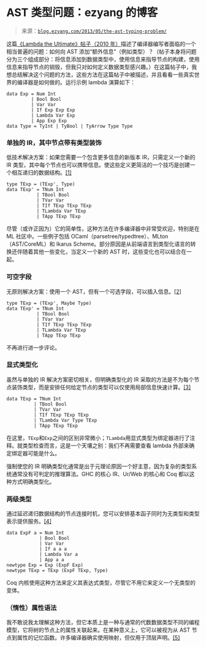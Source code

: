 <!--yml

类别：未分类

日期：2024 年 07 月 01 日 18:17:21

-->

# AST 类型问题：ezyang 的博客

> 来源：[`blog.ezyang.com/2013/05/the-ast-typing-problem/`](http://blog.ezyang.com/2013/05/the-ast-typing-problem/)

这篇[《Lambda the Ultimate》帖子（2010 年）](http://lambda-the-ultimate.org/node/4170)描述了编译器编写者面临的一个相当普遍的问题：如何向 AST 添加“额外信息”（例如类型）？（帖子本身将问题分为三个组成部分：将信息添加到数据类型中，使用信息来指导节点的构建，使用信息来指导节点的销毁，但我只对如何定义数据类型感兴趣。）在这篇帖子中，我想总结解决这个问题的方法，这些方法在这篇帖子中被描述，并且看看一些真实世界的编译器是如何做的。运行示例 lambda 演算如下：

```
data Exp = Num Int
         | Bool Bool
         | Var Var
         | If Exp Exp Exp
         | Lambda Var Exp
         | App Exp Exp
data Type = TyInt | TyBool | TyArrow Type Type

```

### 单独的 IR，其中节点带有类型装饰

低技术解决方案：如果您需要一个包含更多信息的新版本 IR，只需定义一个新的 IR 类型，其中每个节点也可以携带信息。使这些定义更简洁的一个技巧是创建一个相互递归的数据结构。[[1]](http://lambda-the-ultimate.org/node/4170#comment-63834)

```
type TExp = (TExp', Type)
data TExp' = TNum Int
           | TBool Bool
           | TVar Var
           | TIf TExp TExp TExp
           | TLambda Var TExp
           | TApp TExp TExp

```

尽管（或许正因为）它的简单性，这种方法在许多编译器中非常受欢迎，特别是在 ML 社区中。一些例子包括 OCaml（parsetree/typedtree）、MLton（AST/CoreML）和 Ikarus Scheme。部分原因是从前端语言到类型化语言的转换还伴随着其他一些变化，当定义一个新的 AST 时，这些变化也可以结合在一起。

### 可空字段

无原则解决方案：使用一个 AST，但有一个可选字段，可以插入信息。[[2]](http://lambda-the-ultimate.org/node/4170#comment-63832)

```
type TExp = (TExp', Maybe Type)
data TExp' = TNum Int
           | TBool Bool
           | TVar Var
           | TIf TExp TExp TExp
           | TLambda Var TExp
           | TApp TExp TExp

```

不再进行进一步评论。

### 显式类型化

虽然与单独的 IR 解决方案密切相关，但明确类型化的 IR 采取的方法是不为每个节点装饰类型，而是安排任何给定节点的类型可以仅使用局部信息快速计算。[[3]](http://lambda-the-ultimate.org/node/4170#comment-63884)

```
data TExp = TNum Int
          | TBool Bool
          | TVar Var
          | TIf TExp TExp TExp
          | TLambda Var Type TExp
          | TApp TExp TExp

```

在这里，`TExp`和`Exp`之间的区别非常微小；`TLambda`用显式类型为绑定器进行了注释。就类型检查而言，这是一个天壤之别：我们不再需要查看 lambda 外部来确定绑定器可能是什么。

强制使您的 IR 明确类型化通常是出于元理论原因一个好主意，因为复杂的类型系统通常没有可判定的推理算法。GHC 的核心 IR、Ur/Web 的核心和 Coq 都以这种方式明确类型化。

### 两级类型

通过延迟递归数据结构的节点连接时机，您可以安排基本函子同时为无类型和类型表示提供服务。[[4]](http://lambda-the-ultimate.org/node/4170#comment-63836)

```
data ExpF a = Num Int
            | Bool Bool
            | Var Var
            | If a a a
            | Lambda Var a
            | App a a
newtype Exp = Exp (ExpF Exp)
newtype TExp = TExp (ExpF TExp, Type)

```

Coq 内核使用这种方法来定义其表达式类型，尽管它不用它来定义一个无类型的变体。

### （惰性）属性语法

我不敢说我太理解这种方法，但它本质上是一种与通常的代数数据类型不同的编程模型，它将树的节点上的属性关联起来。在某种意义上，它可以被视为从 AST 节点到属性的记忆函数。许多编译器确实使用映射，但仅用于顶层声明。[[5]](http://lambda-the-ultimate.org/node/4170#comment-63903)
